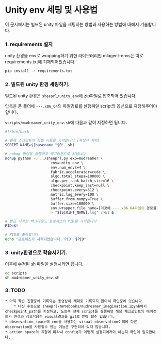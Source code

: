# Unity env 세팅 및 사용법

이 문서에서는 빌드된 unity 파일을 세팅하는 방법과 사용하는 방법에 대해서 기술합니다. 

### 1. requirements 설치 

unity 환경을 env로 wrapping하기 위한 라이브러리인 mlagent-envs는 따로 requirements.txt에 기재되어있습니다.

```bash
pip install -r requirements.txt
```

### 2. 빌드된 unity 환경 세팅하기.

빌드된 unity 환경은 `sheeprl/unity_env`에 zip파일로 압축되어 있습니다. 

압축을 푼 폴더에 `---.x86_64`의 파일경로를 실행파일 script의 옵션으로 지정해주어야 합니다. 

`scripts/mudreamer_unity_env.sh`에 다음과 같이 지정하면 됩니다. 


```sh
#!/bin/bash

# 현재 스크립트의 파일 이름을 가져옵니다 (확장자 제외)
SCRIPT_NAME=$(basename "$0" .sh)

# nohup 명령을 실행하고 백그라운드로 보냅니다
nohup python -u ../sheeprl.py exp=mudreamer \
                     env=unity_env \
                     env.num_envs=4 \
                     fabric.accelerator=cuda \
                     algo.total_steps=100000 \
                     algo.per_rank_batch_size=16 \
                     checkpoint.keep_last=null \
                     checkpoint.every=512 \
                     metric.log_every=100 \
                     buffer.from_numpy=True \
                     buffer.size=100000 \
                     env.wrapper.file_name={이곳에 ---.x86_64파일의 경로를 기재하면 됩니다.} \
                     > "${SCRIPT_NAME}.log" 2>&1 &

# 방금 시작한 백그라운드 프로세스의 PID를 가져옵니다
PID=$!

# PID를 출력합니다
echo "프로세스가 시작되었습니다. PID: $PID"
```


### 3. unity환경으로 학습시키기.

이후에 수정된 sh 파일을 실행시키면 됩니다.

```bash
cd scripts
sh mudreamer_unity_env.sh
```

### 3. TODO

    * 아직 학습 진행중에 기록되는 동영상이 제대로 기록되지 않아서 확인중에 있습니다. 
        * 대신 수동으로 sheeprl/notebooks/mudreamer_imagination.ipynb에서 checkpoint_path를 지정하고, 노트북 전체 script를 실행하면 해당 체크포인트의 에이전트가 환경과 상호작용한 visual결과를 gif로 받아 볼수 있습니다.
    * observation_space에 cnn을 사용하는 visual observation이외에 다른 observation을 사용할수 있는 기능은 구현되어 있지 않습니다. 
    * action_space의 유형에 따라서 config가 어떻게 설정되어져야 하는지 확인이 필요합니다. 